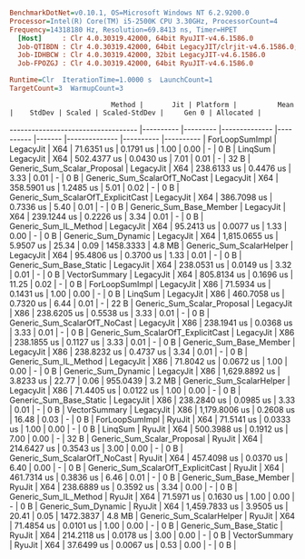 ``` ini

BenchmarkDotNet=v0.10.1, OS=Microsoft Windows NT 6.2.9200.0
Processor=Intel(R) Core(TM) i5-2500K CPU 3.30GHz, ProcessorCount=4
Frequency=14318180 Hz, Resolution=69.8413 ns, Timer=HPET
  [Host]     : Clr 4.0.30319.42000, 64bit RyuJIT-v4.6.1586.0
  Job-QTIBDN : Clr 4.0.30319.42000, 64bit LegacyJIT/clrjit-v4.6.1586.0;compatjit-v4.6.1586.0
  Job-IDHBCW : Clr 4.0.30319.42000, 32bit LegacyJIT-v4.6.1586.0
  Job-FPOZGJ : Clr 4.0.30319.42000, 64bit RyuJIT-v4.6.1586.0

Runtime=Clr  IterationTime=1.0000 s  LaunchCount=1  
TargetCount=3  WarmupCount=3  

```
                             Method |       Jit | Platform |          Mean |    StdDev | Scaled | Scaled-StdDev |     Gen 0 | Allocated |
----------------------------------- |---------- |--------- |-------------- |---------- |------- |-------------- |---------- |---------- |
                     ForLoopSumImpl | LegacyJit |      X64 |    71.6351 us | 0.1791 us |   1.00 |          0.00 |         - |       0 B |
                            LinqSum | LegacyJit |      X64 |   502.4377 us | 0.0430 us |   7.01 |          0.01 |         - |      32 B |
        Generic_Sum_Scalar_Proposal | LegacyJit |      X64 |   238.6133 us | 0.4476 us |   3.33 |          0.01 |         - |       0 B |
       Generic_Sum_ScalarOfT_NoCast | LegacyJit |      X64 |   358.5901 us | 1.2485 us |   5.01 |          0.02 |         - |       0 B |
 Generic_Sum_ScalarOfT_ExplicitCast | LegacyJit |      X64 |   386.7098 us | 0.7336 us |   5.40 |          0.01 |         - |       0 B |
            Generic_Sum_Base_Member | LegacyJit |      X64 |   239.1244 us | 0.2226 us |   3.34 |          0.01 |         - |       0 B |
              Generic_Sum_IL_Method | LegacyJit |      X64 |    95.2413 us | 0.0077 us |   1.33 |          0.00 |         - |       0 B |
                Generic_Sum_Dynamic | LegacyJit |      X64 | 1,815.0655 us | 5.9507 us |  25.34 |          0.09 | 1458.3333 |    4.8 MB |
           Generic_Sum_ScalarHelper | LegacyJit |      X64 |    95.4806 us | 0.3700 us |   1.33 |          0.01 |         - |       0 B |
            Generic_Sum_Base_Static | LegacyJit |      X64 |   238.0531 us | 0.0149 us |   3.32 |          0.01 |         - |       0 B |
                      VectorSummary | LegacyJit |      X64 |   805.8134 us | 0.1696 us |  11.25 |          0.02 |         - |       0 B |
                     ForLoopSumImpl | LegacyJit |      X86 |    71.5934 us | 0.1431 us |   1.00 |          0.00 |         - |       0 B |
                            LinqSum | LegacyJit |      X86 |   460.7058 us | 0.7320 us |   6.44 |          0.01 |         - |      22 B |
        Generic_Sum_Scalar_Proposal | LegacyJit |      X86 |   238.6205 us | 0.5538 us |   3.33 |          0.01 |         - |       0 B |
       Generic_Sum_ScalarOfT_NoCast | LegacyJit |      X86 |   238.1941 us | 0.0368 us |   3.33 |          0.01 |         - |       0 B |
 Generic_Sum_ScalarOfT_ExplicitCast | LegacyJit |      X86 |   238.1855 us | 0.1127 us |   3.33 |          0.01 |         - |       0 B |
            Generic_Sum_Base_Member | LegacyJit |      X86 |   238.8232 us | 0.4737 us |   3.34 |          0.01 |         - |       0 B |
              Generic_Sum_IL_Method | LegacyJit |      X86 |    71.8042 us | 0.0672 us |   1.00 |          0.00 |         - |       0 B |
                Generic_Sum_Dynamic | LegacyJit |      X86 | 1,629.8892 us | 3.8233 us |  22.77 |          0.06 |  955.0439 |    3.2 MB |
           Generic_Sum_ScalarHelper | LegacyJit |      X86 |    71.4405 us | 0.0122 us |   1.00 |          0.00 |         - |       0 B |
            Generic_Sum_Base_Static | LegacyJit |      X86 |   238.2840 us | 0.0985 us |   3.33 |          0.01 |         - |       0 B |
                      VectorSummary | LegacyJit |      X86 | 1,179.8006 us | 0.2608 us |  16.48 |          0.03 |         - |       0 B |
                     ForLoopSumImpl |    RyuJit |      X64 |    71.5141 us | 0.0333 us |   1.00 |          0.00 |         - |       0 B |
                            LinqSum |    RyuJit |      X64 |   500.3988 us | 0.1912 us |   7.00 |          0.00 |         - |      32 B |
        Generic_Sum_Scalar_Proposal |    RyuJit |      X64 |   214.6427 us | 0.3543 us |   3.00 |          0.00 |         - |       0 B |
       Generic_Sum_ScalarOfT_NoCast |    RyuJit |      X64 |   457.4098 us | 0.0370 us |   6.40 |          0.00 |         - |       0 B |
 Generic_Sum_ScalarOfT_ExplicitCast |    RyuJit |      X64 |   461.7314 us | 0.3836 us |   6.46 |          0.01 |         - |       0 B |
            Generic_Sum_Base_Member |    RyuJit |      X64 |   238.6889 us | 0.3592 us |   3.34 |          0.00 |         - |       0 B |
              Generic_Sum_IL_Method |    RyuJit |      X64 |    71.5971 us | 0.1630 us |   1.00 |          0.00 |         - |       0 B |
                Generic_Sum_Dynamic |    RyuJit |      X64 | 1,459.7833 us | 3.9505 us |  20.41 |          0.05 | 1472.3837 |    4.8 MB |
           Generic_Sum_ScalarHelper |    RyuJit |      X64 |    71.4854 us | 0.0101 us |   1.00 |          0.00 |         - |       0 B |
            Generic_Sum_Base_Static |    RyuJit |      X64 |   214.2118 us | 0.0178 us |   3.00 |          0.00 |         - |       0 B |
                      VectorSummary |    RyuJit |      X64 |    37.6499 us | 0.0067 us |   0.53 |          0.00 |         - |       0 B |
